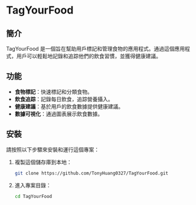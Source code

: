 # TagYourFood

## 簡介
TagYourFood 是一個旨在幫助用戶標記和管理食物的應用程式。通過這個應用程式，用戶可以輕鬆地記錄和追踪他們的飲食習慣，並獲得健康建議。

## 功能
- **食物標記**：快速標記和分類食物。
- **飲食追踪**：記錄每日飲食，追踪營養攝入。
- **健康建議**：基於用戶的飲食數據提供健康建議。
- **數據可視化**：通過圖表展示飲食數據。

## 安裝
請按照以下步驟來安裝和運行這個專案：

1. 複製這個儲存庫到本地：
   ```bash
   git clone https://github.com/TonyHuang0327/TagYourFood.git
2. 進入專案目錄：
   ```bash
   cd TagYourFood

